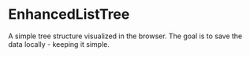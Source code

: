# EnhancedListTree
A simple tree structure visualized in the browser. The goal is to save the data locally - keeping it simple.
